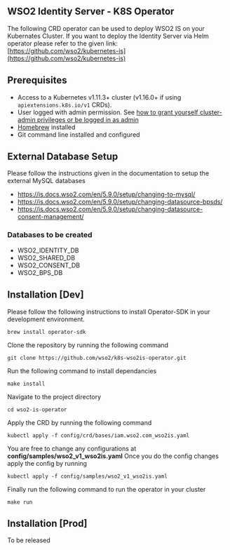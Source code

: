 ## WSO2 Identity Server - K8S Operator

The following CRD operator can be used to deploy WSO2 IS on your Kubernates Cluster. If you want to deploy the Identity
Server via Helm operator please refer to the given
link:  [https://github.com/wso2/kubernetes-is](https://github.com/wso2/kubernetes-is)

## Prerequisites[](https://sdk.operatorframework.io/docs/building-operators/golang/tutorial/#prerequisites)

- Access to a Kubernetes v1.11.3+ cluster (v1.16.0+ if using  `apiextensions.k8s.io/v1`  CRDs).
- User logged with admin permission.
  See  [how to grant yourself cluster-admin privileges or be logged in as admin](https://cloud.google.com/kubernetes-engine/docs/how-to/role-based-access-control#iam-rolebinding-bootstrap)
- [Homebrew](https://brew.sh/) installed
- Git command line installed and configured

## External Database Setup

Please follow the instructions given in the documentation to setup the external MySQL databases

- https://is.docs.wso2.com/en/5.9.0/setup/changing-to-mysql/
- https://is.docs.wso2.com/en/5.9.0/setup/changing-datasource-bpsds/
- https://is.docs.wso2.com/en/5.9.0/setup/changing-datasource-consent-management/

### Databases to be created

- WSO2_IDENTITY_DB
- WSO2_SHARED_DB
- WSO2_CONSENT_DB
- WSO2_BPS_DB

## Installation [Dev]

Please follow the following instructions to install Operator-SDK in your development environment.

    brew install operator-sdk

Clone the repository by running the following command

    git clone https://github.com/wso2/k8s-wso2is-operator.git

Run the following command to install dependancies

    make install

Navigate to the project directory

    cd wso2-is-operator

Apply the CRD by running the following command

    kubectl apply -f config/crd/bases/iam.wso2.com_wso2is.yaml

You are free to change any configurations at **config/samples/wso2_v1_wso2is.yaml**
Once you do the config changes apply the config by running

    kubectl apply -f config/samples/wso2_v1_wso2is.yaml

Finally run the following command to run the operator in your cluster

    make run

## Installation [Prod]

To be released

